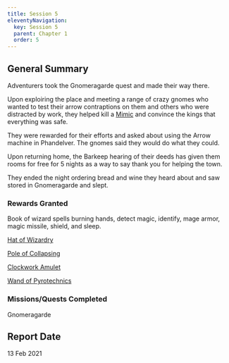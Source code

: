 ```yaml
---
title: Session 5
eleventyNavigation:
  key: Session 5
  parent: Chapter 1
  order: 5
---
```


## General Summary

Adventurers took the Gnomeragarde quest and made their way there.  

 Upon exploiring the place and meeting a range of crazy gnomes who wanted to test their arrow contraptions on them and others who were distracted by work, they helped kill a [Mimic](https://www.dndbeyond.com/monsters/mimic) and convince the kings that everything was safe.  

 They were rewarded for their efforts and asked about using the Arrow machine in Phandelver. The gnomes said they would do what they could.  

 Upon returning home, the Barkeep hearing of their deeds has given them rooms for free for 5 nights as a way to say thank you for helping the town.  

 They ended the night ordering bread and wine they heard about and saw stored in Gnomeragarde and slept.

### Rewards Granted

Book of wizard spells burning hands, detect magic, identify, mage armor, magic missile, shield, and sleep.  

 [Hat of Wizardry](https://www.dndbeyond.com/magic-items/hat-of-wizardry)  

 [Pole of Collapsing](https://www.dndbeyond.com/magic-items/pole-of-collapsing)  

 [Clockwork Amulet](https://www.dndbeyond.com/magic-items/clockwork-amulet)  

 [Wand of Pyrotechnics](https://www.dndbeyond.com/magic-items/wand-of-pyrotechnics)

### Missions/Quests Completed

Gnomeragarde

## Report Date

13 Feb 2021
